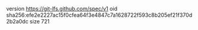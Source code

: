 version https://git-lfs.github.com/spec/v1
oid sha256:efe2e2227ac15f0cfea64f3e4847c7a1628722f593c8b205ef21f370d2b2a0dc
size 721
